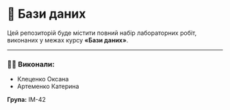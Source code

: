 # 📘 Бази даних

Цей репозиторій буде містити повний набір лабораторних робіт, виконаних у межах курсу **«Бази даних»**.  

---

### 👩‍💻 Виконали:
- Клеценко Оксана  
- Артеменко Катерина 

**Група:** ІМ-42
